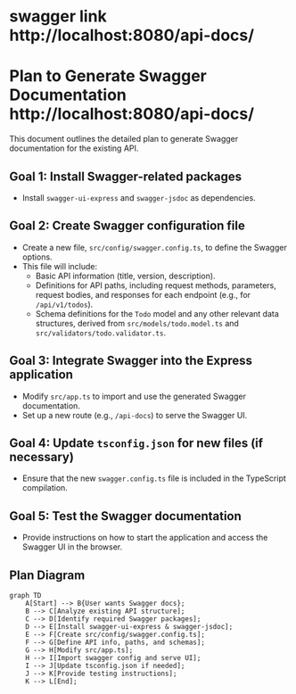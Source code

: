 # swagger link http://localhost:8080/api-docs/

# Plan to Generate Swagger Documentation http://localhost:8080/api-docs/

This document outlines the detailed plan to generate Swagger documentation for the existing API.

## Goal 1: Install Swagger-related packages

- Install `swagger-ui-express` and `swagger-jsdoc` as dependencies.

## Goal 2: Create Swagger configuration file

- Create a new file, `src/config/swagger.config.ts`, to define the Swagger options.
- This file will include:
  - Basic API information (title, version, description).
  - Definitions for API paths, including request methods, parameters, request bodies, and responses for each endpoint (e.g., for `/api/v1/todos`).
  - Schema definitions for the `Todo` model and any other relevant data structures, derived from `src/models/todo.model.ts` and `src/validators/todo.validator.ts`.

## Goal 3: Integrate Swagger into the Express application

- Modify `src/app.ts` to import and use the generated Swagger documentation.
- Set up a new route (e.g., `/api-docs`) to serve the Swagger UI.

## Goal 4: Update `tsconfig.json` for new files (if necessary)

- Ensure that the new `swagger.config.ts` file is included in the TypeScript compilation.

## Goal 5: Test the Swagger documentation

- Provide instructions on how to start the application and access the Swagger UI in the browser.

## Plan Diagram

```mermaid
graph TD
    A[Start] --> B{User wants Swagger docs};
    B --> C[Analyze existing API structure];
    C --> D[Identify required Swagger packages];
    D --> E[Install swagger-ui-express & swagger-jsdoc];
    E --> F[Create src/config/swagger.config.ts];
    F --> G[Define API info, paths, and schemas];
    G --> H[Modify src/app.ts];
    H --> I[Import swagger config and serve UI];
    I --> J[Update tsconfig.json if needed];
    J --> K[Provide testing instructions];
    K --> L[End];
```
